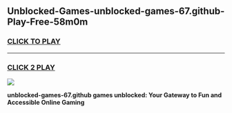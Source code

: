 
## Unblocked-Games-unblocked-games-67.github-Play-Free-58m0m
<h3>
<a href="https://premium76.site?title=unblocked-games-67.github&ref=10A">CLICK TO PLAY</a></h3>
<hr>

<h3>
<a href="https://premium76.site?title=unblocked-games-67.github&ref=10A">CLICK 2 PLAY</a>
  
</h3>

<a href="https://premium76.site?title=unblocked-games-67.github&ref=10A"><img src="https://clearcache.store/games.png"></a>


**unblocked-games-67.github games unblocked: Your Gateway to Fun and Accessible Online Gaming**
